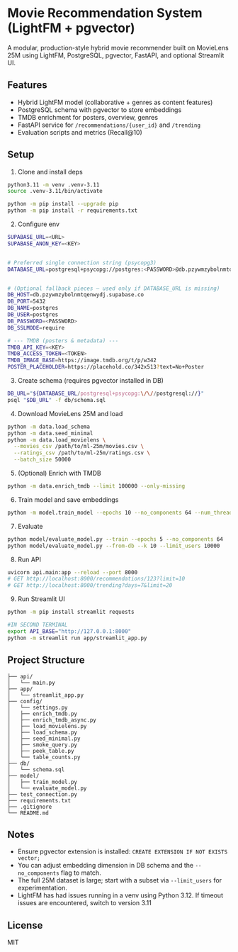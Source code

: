 # Movie Recommendation System (LightFM + pgvector)

A modular, production-style hybrid movie recommender built on MovieLens 25M using LightFM, PostgreSQL, pgvector, FastAPI, and optional Streamlit UI.

## Features
- Hybrid LightFM model (collaborative + genres as content features)
- PostgreSQL schema with pgvector to store embeddings
- TMDB enrichment for posters, overview, genres
- FastAPI service for `/recommendations/{user_id}` and `/trending`
- Evaluation scripts and metrics (Recall@10)

## Setup
1. Clone and install deps
```bash
python3.11 -m venv .venv-3.11
source .venv-3.11/bin/activate

python -m pip install --upgrade pip
python -m pip install -r requirements.txt
```

2. Configure env
```bash
SUPABASE_URL=<URL>
SUPABASE_ANON_KEY=<KEY>


# Preferred single connection string (psycopg3)
DATABASE_URL=postgresql+psycopg://postgres:<PASSWORD>@db.pzywmzybolnmtqenwydj.supabase.co:5432/postgres?sslmode=require


# (Optional fallback pieces — used only if DATABASE_URL is missing)
DB_HOST=db.pzywmzybolnmtqenwydj.supabase.co
DB_PORT=5432
DB_NAME=postgres
DB_USER=postgres
DB_PASSWORD=<PASSWORD>
DB_SSLMODE=require

# --- TMDB (posters & metadata) ---
TMDB_API_KEY=<KEY>
TMDB_ACCESS_TOKEN=<TOKEN>
TMDB_IMAGE_BASE=https://image.tmdb.org/t/p/w342
POSTER_PLACEHOLDER=https://placehold.co/342x513?text=No+Poster

```

3. Create schema (requires pgvector installed in DB)
```bash
DB_URL="${DATABASE_URL/postgresql+psycopg:\/\//postgresql://}"
psql "$DB_URL" -f db/schema.sql
```

4. Download MovieLens 25M and load
```bash
python -m data.load_schema
python -m data.seed_minimal
python -m data.load_movielens \
  --movies_csv /path/to/ml-25m/movies.csv \
  --ratings_csv /path/to/ml-25m/ratings.csv \
  --batch_size 50000
```

5. (Optional) Enrich with TMDB
```bash
python -m data.enrich_tmdb --limit 100000 --only-missing
```

6. Train model and save embeddings
```bash
python -m model.train_model --epochs 10 --no_components 64 --num_threads 8
```

7. Evaluate
```bash
python model/evaluate_model.py --train --epochs 5 --no_components 64
python model/evaluate_model.py --from-db --k 10 --limit_users 10000
```

8. Run API
```bash
uvicorn api.main:app --reload --port 8000
# GET http://localhost:8000/recommendations/123?limit=10
# GET http://localhost:8000/trending?days=7&limit=20
```

9. Run Streamlit UI
```bash
python -m pip install streamlit requests

#IN SECOND TERMINAL
export API_BASE="http://127.0.0.1:8000"
python -m streamlit run app/streamlit_app.py
```

## Project Structure
```
├── api/
│   └── main.py                 
├── app/
│   └── streamlit_app.py        
├── config/
│   └── settings.py             
│   ├── enrich_tmdb.py          
│   ├── enrich_tmdb_async.py    
│   ├── load_movielens.py       
│   ├── load_schema.py          
│   ├── seed_minimal.py         
│   ├── smoke_query.py          
│   ├── peek_table.py           
│   └── table_counts.py         
├── db/
│   └── schema.sql              
├── model/
│   ├── train_model.py          
│   └── evaluate_model.py       
├── test_connection.py          
├── requirements.txt
├── .gitignore
└── README.md
```

## Notes
- Ensure pgvector extension is installed: `CREATE EXTENSION IF NOT EXISTS vector;`
- You can adjust embedding dimension in DB schema and the `--no_components` flag to match.
- The full 25M dataset is large; start with a subset via `--limit_users` for experimentation.
- LightFM has had issues running in a venv using Python 3.12. If timeout issues are encountered, switch to version 3.11

## License
MIT
